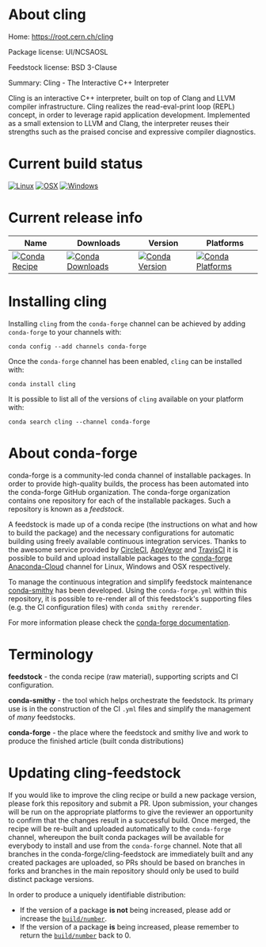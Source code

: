 About cling
===========

Home: https://root.cern.ch/cling

Package license: UI/NCSAOSL

Feedstock license: BSD 3-Clause

Summary: Cling - The Interactive C++ Interpreter

Cling is an interactive C++ interpreter, built on top of Clang and LLVM compiler infrastructure. Cling realizes the read-eval-print loop (REPL) concept, in order to leverage rapid application development. Implemented as a small extension to LLVM and Clang, the interpreter reuses their strengths such as the praised concise and expressive compiler diagnostics.

Current build status
====================

[![Linux](https://img.shields.io/circleci/project/github/conda-forge/cling-feedstock/master.svg?label=Linux)](https://circleci.com/gh/conda-forge/cling-feedstock)
[![OSX](https://img.shields.io/travis/conda-forge/cling-feedstock/master.svg?label=macOS)](https://travis-ci.org/conda-forge/cling-feedstock)
[![Windows](https://img.shields.io/appveyor/ci/conda-forge/cling-feedstock/master.svg?label=Windows)](https://ci.appveyor.com/project/conda-forge/cling-feedstock/branch/master)

Current release info
====================

| Name | Downloads | Version | Platforms |
| --- | --- | --- | --- |
| [![Conda Recipe](https://img.shields.io/badge/recipe-cling-green.svg)](https://anaconda.org/conda-forge/cling) | [![Conda Downloads](https://img.shields.io/conda/dn/conda-forge/cling.svg)](https://anaconda.org/conda-forge/cling) | [![Conda Version](https://img.shields.io/conda/vn/conda-forge/cling.svg)](https://anaconda.org/conda-forge/cling) | [![Conda Platforms](https://img.shields.io/conda/pn/conda-forge/cling.svg)](https://anaconda.org/conda-forge/cling) |

Installing cling
================

Installing `cling` from the `conda-forge` channel can be achieved by adding `conda-forge` to your channels with:

```
conda config --add channels conda-forge
```

Once the `conda-forge` channel has been enabled, `cling` can be installed with:

```
conda install cling
```

It is possible to list all of the versions of `cling` available on your platform with:

```
conda search cling --channel conda-forge
```


About conda-forge
=================

conda-forge is a community-led conda channel of installable packages.
In order to provide high-quality builds, the process has been automated into the
conda-forge GitHub organization. The conda-forge organization contains one repository
for each of the installable packages. Such a repository is known as a *feedstock*.

A feedstock is made up of a conda recipe (the instructions on what and how to build
the package) and the necessary configurations for automatic building using freely
available continuous integration services. Thanks to the awesome service provided by
[CircleCI](https://circleci.com/), [AppVeyor](https://www.appveyor.com/)
and [TravisCI](https://travis-ci.org/) it is possible to build and upload installable
packages to the [conda-forge](https://anaconda.org/conda-forge)
[Anaconda-Cloud](https://anaconda.org/) channel for Linux, Windows and OSX respectively.

To manage the continuous integration and simplify feedstock maintenance
[conda-smithy](https://github.com/conda-forge/conda-smithy) has been developed.
Using the ``conda-forge.yml`` within this repository, it is possible to re-render all of
this feedstock's supporting files (e.g. the CI configuration files) with ``conda smithy rerender``.

For more information please check the [conda-forge documentation](https://conda-forge.org/docs/).

Terminology
===========

**feedstock** - the conda recipe (raw material), supporting scripts and CI configuration.

**conda-smithy** - the tool which helps orchestrate the feedstock.
                   Its primary use is in the construction of the CI ``.yml`` files
                   and simplify the management of *many* feedstocks.

**conda-forge** - the place where the feedstock and smithy live and work to
                  produce the finished article (built conda distributions)


Updating cling-feedstock
========================

If you would like to improve the cling recipe or build a new
package version, please fork this repository and submit a PR. Upon submission,
your changes will be run on the appropriate platforms to give the reviewer an
opportunity to confirm that the changes result in a successful build. Once
merged, the recipe will be re-built and uploaded automatically to the
`conda-forge` channel, whereupon the built conda packages will be available for
everybody to install and use from the `conda-forge` channel.
Note that all branches in the conda-forge/cling-feedstock are
immediately built and any created packages are uploaded, so PRs should be based
on branches in forks and branches in the main repository should only be used to
build distinct package versions.

In order to produce a uniquely identifiable distribution:
 * If the version of a package **is not** being increased, please add or increase
   the [``build/number``](https://conda.io/docs/user-guide/tasks/build-packages/define-metadata.html#build-number-and-string).
 * If the version of a package **is** being increased, please remember to return
   the [``build/number``](https://conda.io/docs/user-guide/tasks/build-packages/define-metadata.html#build-number-and-string)
   back to 0.

